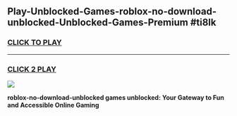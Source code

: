 
## Play-Unblocked-Games-roblox-no-download-unblocked-Unblocked-Games-Premium #ti8lk
<h3>
<a href="https://premium.freeplayer.one?title=roblox-no-download-unblocked&ref=12M">CLICK TO PLAY</a></h3>
<hr>

<h3>
<a href="https://premium.freeplayer.one?title=roblox-no-download-unblocked&ref=12M">CLICK 2 PLAY</a>
  
</h3>

<a href="https://premium.freeplayer.one?title=roblox-no-download-unblocked&ref=12M"><img src="https://clearcache.store/games.png"></a>


**roblox-no-download-unblocked games unblocked: Your Gateway to Fun and Accessible Online Gaming**

